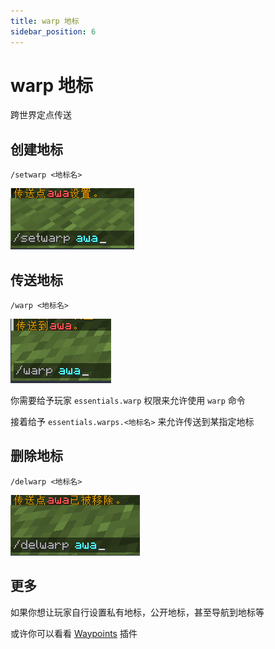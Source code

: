 ```yaml
---
title: warp 地标
sidebar_position: 6
---
```


# warp 地标

跨世界定点传送

## 创建地标

```text
/setwarp <地标名>
```

![](_images/warp_1.png)

## 传送地标

```text
/warp <地标名>
```

![](_images/warp_2.png)

你需要给予玩家 `essentials.warp` 权限来允许使用 `warp` 命令

接着给予 `essentials.warps.<地标名>` 来允许传送到某指定地标

## 删除地标

```text
/delwarp <地标名>
```

![](_images/warp_3.png)

## 更多

如果你想让玩家自行设置私有地标，公开地标，甚至导航到地标等

或许你可以看看 [Waypoints](https://www.minebbs.com/resources/.9062) 插件
